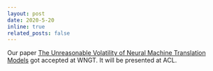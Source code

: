 ```yaml
---
layout: post
date: 2020-5-20
inline: true
related_posts: false
---
```


Our paper [The Unreasonable Volatility of Neural Machine Translation Models](https://arxiv.org/abs/2005.12398) got accepted at WNGT. It will be presented at ACL. 

